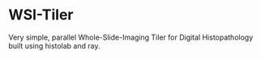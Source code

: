 # WSI-Tiler

Very simple, parallel Whole-Slide-Imaging Tiler for Digital Histopathology built using histolab and ray.
